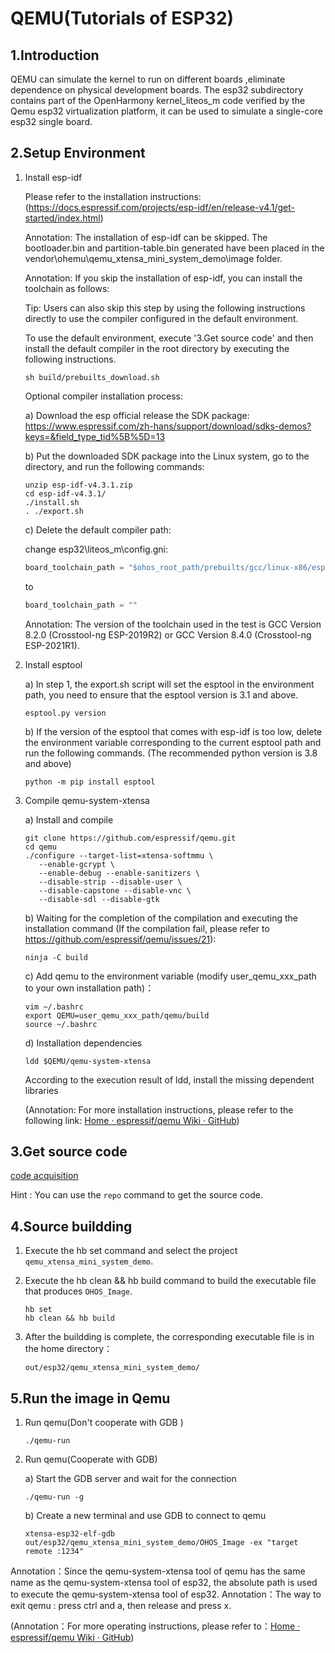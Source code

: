 # QEMU(Tutorials of ESP32)

## 1.Introduction

QEMU can simulate the kernel to run on different boards ,eliminate dependence on physical development boards. The esp32 subdirectory contains part of the OpenHarmony kernel\_liteos\_m code verified by the Qemu esp32 virtualization platform, it can be used to simulate a single-core esp32 single board.

## 2.Setup Environment

   1. Install esp-idf

      Please refer to the installation instructions: (https://docs.espressif.com/projects/esp-idf/en/release-v4.1/get-started/index.html)

      Annotation: The installation of esp-idf can be skipped. The bootloader.bin and partition-table.bin generated have been placed in the vendor\ohemu\qemu_xtensa_mini_system_demo\image folder.

      Annotation: If you skip the installation of esp-idf, you can install the toolchain as follows:

      Tip: Users can also skip this step by using the following instructions directly to use the compiler configured in the default environment.

      To use the default environment, execute '3.Get source code' and then install the default compiler in the root directory by executing the following instructions.

         ```shell
         sh build/prebuilts_download.sh
         ```

      Optional compiler installation process:

      a) Download the esp official release the SDK package: https://www.espressif.com/zh-hans/support/download/sdks-demos?keys=&field_type_tid%5B%5D=13

      b) Put the downloaded SDK package into the Linux system, go to the directory, and run the following commands:

         ```shell
         unzip esp-idf-v4.3.1.zip
         cd esp-idf-v4.3.1/
         ./install.sh
         . ./export.sh
         ```

      c) Delete the default compiler path:

         change esp32\liteos_m\config.gni:

         ```c
         board_toolchain_path = "$ohos_root_path/prebuilts/gcc/linux-x86/esp/esp-2019r2-8.2.0/xtensa-esp32-elf/bin/"
         ```

         to

         ```c
         board_toolchain_path = ""
         ```

      Annotation: The version of the toolchain used in the test is GCC Version 8.2.0 (Crosstool-ng ESP-2019R2) or GCC Version 8.4.0 (Crosstool-ng ESP-2021R1).  

   2. Install esptool

      a) In step 1, the export.sh script will set the esptool in the environment path, you need to ensure that the esptool version is 3.1 and above.
         ```shell
         esptool.py version
         ```
      b) If the version of the esptool that comes with esp-idf is too low, delete the environment variable corresponding to the current esptool path and run the following commands. (The recommended python version is 3.8 and above)
         ```shell
         python -m pip install esptool
         ```

   3. Compile qemu-system-xtensa

      a) Install and compile

         ```shell
         git clone https://github.com/espressif/qemu.git
         cd qemu
         ./configure --target-list=xtensa-softmmu \
            --enable-gcrypt \
            --enable-debug --enable-sanitizers \
            --disable-strip --disable-user \
            --disable-capstone --disable-vnc \
            --disable-sdl --disable-gtk
         ```

      b) Waiting for the completion of the compilation and executing the installation command (If the compilation fail, please refer to https://github.com/espressif/qemu/issues/21):

         ```shell
         ninja -C build
         ```

      c) Add qemu to the environment variable (modify user_qemu_xxx_path to your own installation path)：

         ```shell
         vim ~/.bashrc
         export QEMU=user_qemu_xxx_path/qemu/build
         source ~/.bashrc
         ```

      d) Installation dependencies

         ```shell
         ldd $QEMU/qemu-system-xtensa
         ```

         According to the execution result of ldd, install the missing dependent libraries

         (Annotation: For more installation instructions, please refer to the following link: [Home · espressif/qemu Wiki · GitHub](https://github.com/espressif/qemu/wiki#configure))

## 3.Get source code

[code acquisition ](https://gitee.com/openharmony/docs/blob/master/en/device-dev/get-code/sourcecode-acquire.md)

Hint : You can use the `repo` command to get the source code.

## 4.Source buildding

   1. Execute the hb set command and select the project `qemu_xtensa_mini_system_demo`.

   2. Execute the hb clean && hb build command to build the executable file that produces `OHOS_Image`.

      ```shell
      hb set
      hb clean && hb build
      ```

   3. After the buildding is complete, the corresponding executable file is in the home directory：

      ```
      out/esp32/qemu_xtensa_mini_system_demo/
      ```

## 5.Run the image in Qemu

   1. Run qemu(Don't cooperate with GDB )

      ```shell
      ./qemu-run
      ```

   2. Run qemu(Cooperate with GDB)

      a) Start the GDB server and wait for the connection

         ```shell
         ./qemu-run -g
         ```

      b) Create a new terminal and use GDB to connect to qemu

         ```shell
         xtensa-esp32-elf-gdb out/esp32/qemu_xtensa_mini_system_demo/OHOS_Image -ex "target remote :1234"
         ```

   Annotation：Since the qemu-system-xtensa tool of qemu has the same name as the qemu-system-xtensa tool of esp32, the absolute path is used to execute the qemu-system-xtensa tool of esp32.
   Annotation：The way to exit qemu : press ctrl and a, then release and press x.

(Annotation：For more operating instructions, please refer to：[Home · espressif/qemu Wiki · GitHub](https://github.com/espressif/qemu/wiki#configure))
